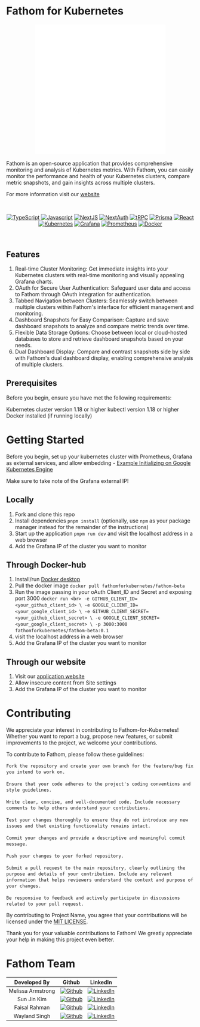 # Fathom for Kubernetes



<p align="center">
  <img width="350" src="./public/fathom-full-white.png">
</p>


Fathom is an open-source application that provides comprehensive monitoring and analysis of Kubernetes metrics. With Fathom, you can easily monitor the performance and health of your Kubernetes clusters, compare metric snapshots, and gain insights across multiple clusters.

For more information visit our [website](https//www.fathom.nyc)

<br/>

<div align="center">

[![TypeScript](https://img.shields.io/badge/typescript-%23007ACC.svg?style=for-the-badge&logo=typescript&logoColor=white)](https://www.typescriptlang.org/)
[![Javascript](https://img.shields.io/badge/javascript-%23323330.svg?style=for-the-badge&logo=javascript&logoColor=%23F7DF1E)](https://www.javascript.com/)
[![NextJS](https://img.shields.io/badge/next.js-000000?style=for-the-badge&logo=nextdotjs&logoColor=white)](https://nextjs.org/)
[![NextAuth](https://img.shields.io/badge/NextAuth-%23F05033.svg?style=for-the-badge&logo=nextdotjs&logoColor=white)](https://next-auth.js.org/)
[![tRPC](https://img.shields.io/badge/trpc-%235755d9.svg?style=for-the-badge&logo=trpc&logoColor=white)](https://trpc.io/)
[![Prisma](https://img.shields.io/badge/Prisma-%233b3e44?style=for-the-badge&logo=prisma&logoColor=white)](https://www.prisma.io/)
[![React](https://img.shields.io/badge/react-%2320232a.svg?style=for-the-badge&logo=react&logoColor=%2361DAFB)](https://reactjs.org/)
[![Kubernetes](https://img.shields.io/badge/kubernetes-%23326ce5.svg?style=for-the-badge&logo=kubernetes&logoColor=white)](https://kubernetes.io/)
[![Grafana](https://img.shields.io/badge/grafana-%23F46800.svg?style=for-the-badge&logo=grafana&logoColor=white)](https://grafana.com/)
[![Prometheus](https://img.shields.io/badge/Prometheus-E6522C?style=for-the-badge&logo=Prometheus&logoColor=white)](https://prometheus.io/)
[![Docker](https://img.shields.io/badge/docker-%230db7ed.svg?style=for-the-badge&logo=docker&logoColor=white)](https://www.docker.com/)


</div>

<br/>

## Features
1. Real-time Cluster Monitoring: Get immediate insights into your Kubernetes clusters with real-time monitoring and visually appealing Grafana charts.
2. OAuth for Secure User Authentication: Safeguard user data and access to Fathom through OAuth integration for authentication.
3. Tabbed Navigation between Clusters: Seamlessly switch between multiple clusters within Fathom's interface for efficient management and monitoring.
4. Dashboard Snapshots for Easy Comparison: Capture and save dashboard snapshots to analyze and compare metric trends over time.
5. Flexible Data Storage Options: Choose between local or cloud-hosted databases to store and retrieve dashboard snapshots based on your needs.
6. Dual Dashboard Display: Compare and contrast snapshots side by side with Fathom's dual dashboard display, enabling comprehensive analysis of multiple clusters.


## Prerequisites
Before you begin, ensure you have met the following requirements:

Kubernetes cluster version 1.18 or higher
kubectl version 1.18 or higher
Docker installed (if running locally)

# Getting Started

Before you begin, set up your kubernetes cluster with Prometheus, Grafana as external services, and allow embedding - [Example Initializing on Google Kubernetes Engine](https://github.com/oslabs-beta/Fathom/blob/dev/clusterSetup.md) 

Make sure to take note of the Grafana external IP!


## Locally
1. Fork and clone this repo
2. Install dependencies `pnpm install` (optionally, use `npm` as your package manager instead for the remainder of the instructions)
3. Start up the application `pnpm run dev` and visit the localhost address in a web browser
4. Add the Grafana IP of the cluster you want to monitor

## Through Docker-hub
1. Install/run [Docker desktop](https://www.docker.com/products/docker-desktop/)
2. Pull the docker image `docker pull fathomforkubernetes/fathom-beta`
3. Run the image passing in your oAuth Client_ID and Secret and exposing port 3000 `docker run <br> -e GITHUB_CLIENT_ID=<your_github_client_id> \
-e GOOGLE_CLIENT_ID=<your_google_client_id> \
-e GITHUB_CLIENT_SECRET=<your_github_client_secret> \
-e GOOGLE_CLIENT_SECRET=<your_google_client_secret> \
-p 3000:3000 fathomforkubernetes/fathom-beta:0.1`
4. visit the localhost address in a web browser
5. Add the Grafana IP of the cluster you want to monitor

## Through our website
1. Visit our [application website](https://www.fathom.watch/)
2. Allow insecure content from Site settings
3. Add the Grafana IP of the cluster you want to monitor


# Contributing
We appreciate your interest in contributing to Fathom-for-Kubernetes! Whether you want to report a bug, propose new features, or submit improvements to the project, we welcome your contributions.

To contribute to Fathom, please follow these guidelines:

    Fork the repository and create your own branch for the feature/bug fix you intend to work on.

    Ensure that your code adheres to the project's coding conventions and style guidelines.

    Write clear, concise, and well-documented code. Include necessary comments to help others understand your contributions.

    Test your changes thoroughly to ensure they do not introduce any new issues and that existing functionality remains intact.

    Commit your changes and provide a descriptive and meaningful commit message.

    Push your changes to your forked repository.

    Submit a pull request to the main repository, clearly outlining the purpose and details of your contribution. Include any relevant information that helps reviewers understand the context and purpose of your changes.

    Be responsive to feedback and actively participate in discussions related to your pull request.

By contributing to Project Name, you agree that your contributions will be licensed under the [MIT LICENSE](License).

Thank you for your valuable contributions to Fathom! We greatly appreciate your help in making this project even better.


# Fathom Team
| Developed By       | Github          | LinkedIn        |
| :------------------: | :-------------: | :-------------: |
| Melissa Armstrong | [![Github](https://img.shields.io/badge/github-%23121011.svg?style=for-the-badge&logo=github&logoColor=white)](https://github.com/mkarmstr) | [![LinkedIn](https://img.shields.io/badge/LinkedIn-%230077B5.svg?logo=linkedin&logoColor=white)](https://www.linkedin.com/in/mkarmstr/) |
| Sun Jin Kim | [![Github](https://img.shields.io/badge/github-%23121011.svg?style=for-the-badge&logo=github&logoColor=white)](https://github.com/sjin-k) | [![LinkedIn](https://img.shields.io/badge/LinkedIn-%230077B5.svg?logo=linkedin&logoColor=white)](https://www.linkedin.com/) |
| Faisal Rahman | [![Github](https://img.shields.io/badge/github-%23121011.svg?style=for-the-badge&logo=github&logoColor=white)](https://github.com/fairahman) | [![LinkedIn](https://img.shields.io/badge/LinkedIn-%230077B5.svg?logo=linkedin&logoColor=white)](https://www.linkedin.com/in/faisal-rahman-348a22203/) |
| Wayland Singh | [![Github](https://img.shields.io/badge/github-%23121011.svg?style=for-the-badge&logo=github&logoColor=white)](https://github.com/waylandsingh) | [![LinkedIn](https://img.shields.io/badge/LinkedIn-%230077B5.svg?logo=linkedin&logoColor=white)](https://www.linkedin.com/in/wayland-singh/) |
